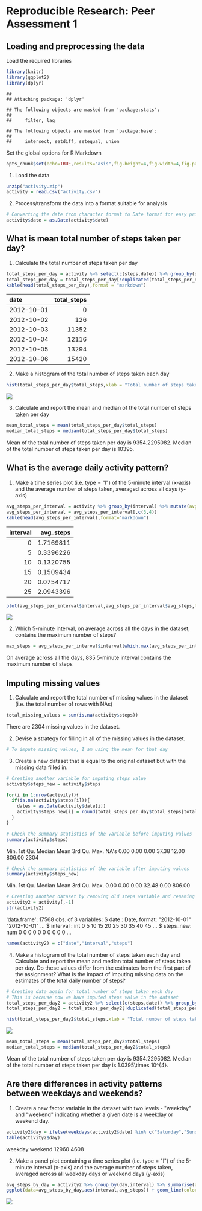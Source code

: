 # Reproducible Research: Peer Assessment 1


## Loading and preprocessing the data

Load the required libraries

```r
library(knitr)
library(ggplot2)
library(dplyr)
```

```
## 
## Attaching package: 'dplyr'
```

```
## The following objects are masked from 'package:stats':
## 
##     filter, lag
```

```
## The following objects are masked from 'package:base':
## 
##     intersect, setdiff, setequal, union
```


Set the global options for R Markdown

```r
opts_chunk$set(echo=TRUE,results="asis",fig.height=4,fig.width=4,fig.path = "figure/")
```

1. Load the data

```r
unzip("activity.zip")
activity = read.csv("activity.csv")
```

2. Process/transform the data into a format suitable for analysis

```r
# Converting the date from character format to Date format for easy processing
activity$date = as.Date(activity$date)
```

## What is mean total number of steps taken per day?
1. Calculate the total number of steps taken per day

```r
total_steps_per_day = activity %>% select(c(steps,date)) %>% group_by(date) %>% mutate(total_steps = sum(steps,na.rm=T))
total_steps_per_day = total_steps_per_day[!duplicated(total_steps_per_day$date),-1]
kable(head(total_steps_per_day),format = "markdown")
```



|date       | total_steps|
|:----------|-----------:|
|2012-10-01 |           0|
|2012-10-02 |         126|
|2012-10-03 |       11352|
|2012-10-04 |       12116|
|2012-10-05 |       13294|
|2012-10-06 |       15420|

2. Make a histogram of the total number of steps taken each day

```r
hist(total_steps_per_day$total_steps,xlab = "Total number of steps taken", ylab="Count",breaks = 50,col="blue",main = "Histogram plot")
```

![](figure/unnamed-chunk-5-1.png)<!-- -->

3. Calculate and report the mean and median of the total number of steps taken per day

```r
mean_total_steps = mean(total_steps_per_day$total_steps)
median_total_steps = median(total_steps_per_day$total_steps)
```

Mean of the total number of steps taken per day is 9354.2295082. Median of the total number of steps taken per day is 10395.

## What is the average daily activity pattern?
1. Make a time series plot (i.e. type = "l") of the 5-minute interval (x-axis) and the average number of steps taken, averaged across all days (y-axis)

```r
avg_steps_per_interval = activity %>% group_by(interval) %>% mutate(avg_steps = mean(steps,na.rm=T))
avg_steps_per_interval = avg_steps_per_interval[,c(3,4)]
kable(head(avg_steps_per_interval),format="markdown")
```



| interval| avg_steps|
|--------:|---------:|
|        0| 1.7169811|
|        5| 0.3396226|
|       10| 0.1320755|
|       15| 0.1509434|
|       20| 0.0754717|
|       25| 2.0943396|

```r
plot(avg_steps_per_interval$interval,avg_steps_per_interval$avg_steps,type="l",xlab="Interval", ylab="Average Steps per Interval",col="green")
```

![](figure/unnamed-chunk-7-1.png)<!-- -->

2. Which 5-minute interval, on average across all the days in the dataset, contains the maximum number of steps?

```r
max_steps = avg_steps_per_interval$interval[which.max(avg_steps_per_interval$avg_steps)]
```
On average across all the days, 835 5-minute interval contains the maximum number of steps

## Imputing missing values
1. Calculate and report the total number of missing values in the dataset (i.e. the total number of rows with NAs)

```r
total_missing_values = sum(is.na(activity$steps))
```
There are 2304 missing values in the dataset.


2. Devise a strategy for filling in all of the missing values in the dataset.

```r
# To impute missing values, I am using the mean for that day
```

3. Create a new dataset that is equal to the original dataset but with the missing data filled in.

```r
# Creating another variable for imputing steps value
activity$steps_new = activity$steps

for(i in 1:nrow(activity)){
  if(is.na(activity$steps[i])){
    dates = as.Date(activity$date[i])
    activity$steps_new[i] = round(total_steps_per_day$total_steps[total_steps_per_day$date == dates]/288,2)
  }
}

# Check the summary statistics of the variable before imputing values
summary(activity$steps)
```

   Min. 1st Qu.  Median    Mean 3rd Qu.    Max.    NA's 
   0.00    0.00    0.00   37.38   12.00  806.00    2304 

```r
# Check the summary statistics of the variable after imputing values
summary(activity$steps_new)
```

   Min. 1st Qu.  Median    Mean 3rd Qu.    Max. 
   0.00    0.00    0.00   32.48    0.00  806.00 

```r
# Creating another dataset by removing old steps variable and renaming the columns
activity2 = activity[,-1]
str(activity2)
```

'data.frame':	17568 obs. of  3 variables:
 $ date     : Date, format: "2012-10-01" "2012-10-01" ...
 $ interval : int  0 5 10 15 20 25 30 35 40 45 ...
 $ steps_new: num  0 0 0 0 0 0 0 0 0 0 ...

```r
names(activity2) = c("date","interval","steps")
```

4. Make a histogram of the total number of steps taken each day and Calculate and report the mean and median total number of steps taken per day. Do these values differ from the estimates from the first part of the assignment? What is the impact of imputing missing data on the estimates of the total daily number of steps?

```r
# Creating data again for total number of steps taken each day
# This is because now we have imputed steps value in the dataset
total_steps_per_day2 = activity2 %>% select(c(steps,date)) %>% group_by(date) %>% mutate(total_steps = sum(steps))
total_steps_per_day2 = total_steps_per_day2[!duplicated(total_steps_per_day2$date),-1]

hist(total_steps_per_day2$total_steps,xlab = "Total number of steps taken", ylab="Count",breaks = 50,col="red",main = "Histogram plot")
```

![](figure/unnamed-chunk-12-1.png)<!-- -->

```r
mean_total_steps = mean(total_steps_per_day2$total_steps)
median_total_steps = median(total_steps_per_day2$total_steps)
```
Mean of the total number of steps taken per day is 9354.2295082. Median of the total number of steps taken per day is 1.0395\times 10^{4}.

## Are there differences in activity patterns between weekdays and weekends?

1. Create a new factor variable in the dataset with two levels - "weekday" and "weekend" indicating whether a given date is a weekday or weekend day.

```r
activity2$day = ifelse(weekdays(activity2$date) %in% c("Saturday","Sunday"), "weekend", "weekday")
table(activity2$day)
```


weekday weekend 
  12960    4608 

2. Make a panel plot containing a time series plot (i.e. type = "l") of the 5-minute interval (x-axis) and the average number of steps taken, averaged across all weekday days or weekend days (y-axis)

```r
avg_steps_by_day = activity2 %>% group_by(day,interval) %>% summarise(avg_steps = mean(steps,na.rm=T))
ggplot(data=avg_steps_by_day,aes(interval,avg_steps)) + geom_line(color="orange") + facet_grid(day ~ .)
```

![](figure/unnamed-chunk-14-1.png)<!-- -->
